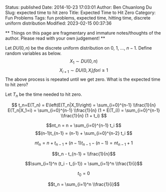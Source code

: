 Status: published
Date: 2014-10-23 17:03:01
Author: Ben Chuanlong Du
Slug: expected time to hit zero
Title: Expected Time to Hit Zero
Category: Fun Problems
Tags: fun problems, expected time, hitting time, discrete uniform distribution
Modified: 2023-02-15 00:37:36

**
Things on this page are
fragmentary and immature notes/thoughts of the author.
Please read with your own judgement!
**

Let $DU(0, n)$ be the discrete uniform distribution on $0$, $1$, ..., $n-1$.
Define random variables as below.
$$X_1 \sim DU(0, n)$$
$$X_{i+1} \sim DU(0, X_{i}) for i \ge 1$$
The above process is repeated until we get zero.
What is the expected time to hit zero? 

Let $T_n$ be the time needed to hit zero.

$$
t_n=E(T_n) = E\left(E(T_n|X_1)\right) 
= \sum_{i=0}^{n-1} \\frac{1}{n} E(T_n|X_1=i)  
= \sum_{i=0}^{n-1} \\frac{1}{n} (1 + E(T_i))  
= \sum_{i=0}^{n-1} \\frac{1}{n} (1 + t_i)  
$$

$$nt_n = n + \sum_{i=0}^{n-1} t_i $$
$$(n-1)t_{n-1} = (n-1) + \sum_{i=0}^{n-2} t_i $$

$$
nt_n = n + t_{n-1} + (n-1)t_{n-1} - (n-1)
= nt_{n-1} + 1
$$

$$t_n - t_{n-1} = \\frac{1}{n}$$

$$\sum_{i=1}^n (t_i - t_{i-1}) = \sum_{i=1}^n \\frac{1}{i}$$

$$t_0 = 0$$

$$t_n = \sum_{i=1}^n \\frac{1}{i}$$


